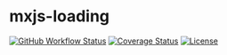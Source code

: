 # mxjs-loading

[![GitHub Workflow Status](https://img.shields.io/github/workflow/status/miaoxing/mxjs-loading/Build?style=flat-square)](https://github.com/miaoxing/mxjs-loading/actions)
[![Coverage Status](https://img.shields.io/coveralls/miaoxing/mxjs-loading.svg?style=flat-square)](https://coveralls.io/r/miaoxing/mxjs-loading)
[![License](http://img.shields.io/badge/license-MIT-brightgreen.svg?style=flat-square)](http://www.opensource.org/licenses/MIT)
